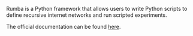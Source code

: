 Rumba is a Python framework that allows users to write Python scripts
to define recursive internet networks and run scripted experiments.

The official documentation can be found
[here](https://arcfire.gitlab.io/rumba/).
